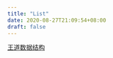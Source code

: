 ```yaml
---
title: "List"
date: 2020-08-27T21:09:54+08:00
draft: false
---
```


[王道数据结构](https://www.youtube.com/watch?v=JY3sw5KlYhQ&list=PLuolGRW5AOPySwHfotKK15--GlYzpZO2G)
